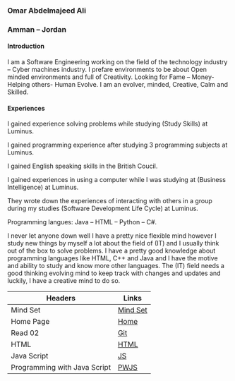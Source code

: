 ### Omar Abdelmajeed Ali

### Amman – Jordan

#### **Introduction**

I am a Software Engineering working on the field of the technology industry – Cyber machines industry.
I prefare environments to be about Open minded environments and full of Creativity.
Looking for Fame – Money- Helping others- Human Evolve.
I am an evolver, minded, Creative, Calm and Skilled.

#### **Experiences**
I gained experience solving problems while studying (Study Skills) at Luminus. 

I gained programming experience after studying 3 programming subjects at Luminus.

I gained English speaking skills in the British Coucil.

I gained experiences in using a computer while I was studying at (Business Intelligence) at Luminus.

They wrote down the experiences of interacting with others in a group during my studies (Software Development Life Cycle) at Luminus.

Programming langues: Java – HTML – Python – C#. 
		

I never let anyone down well I have a pretty nice flexible mind however I study new things by myself a lot about the field of (IT) and I usually think out of the box to solve problems.
I have a pretty good knowledge about programming languages like HTML, C++ and Java and I have the motive and ability to study and know more other languages.
The (IT) field needs a good thinking evolving mind to keep track with changes and updates and luckily, I have a creative mind to do so.

Headers | Links
------------ | -------------
Mind Set | [Mind Set]( https://omaxrali.github.io/Reading-Notes/MindSet)
Home Page | [Home]( https://omaxrali.github.io/Reading-Notes/)
Read 02 | [Git]( https://omaxrali.github.io/Reading-Notes/Read02)
HTML | [HTML](https://omaxrali.github.io/Reading-Notes/HTML)
Java Script | [JS](https://omaxrali.github.io/Reading-Notes/JavaScript)
Programming with Java Script | [PWJS](https://omaxrali.github.io/Reading-Notes/PJS)